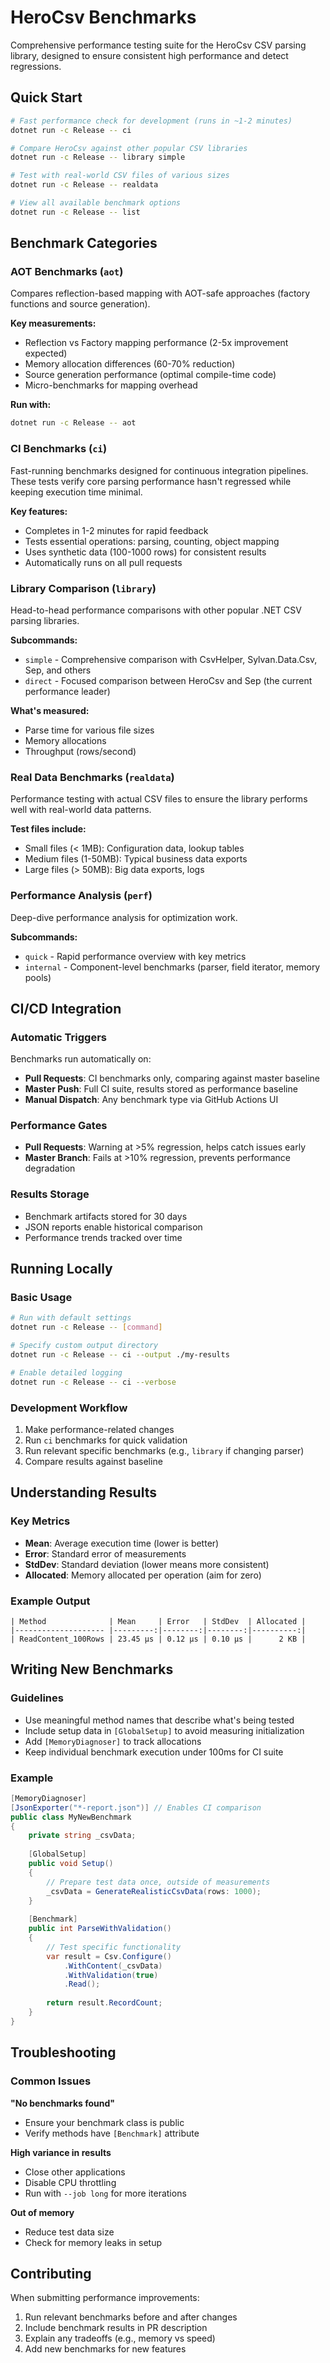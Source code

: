 # HeroCsv Benchmarks

Comprehensive performance testing suite for the HeroCsv CSV parsing library, designed to ensure consistent high performance and detect regressions.

## Quick Start

```bash
# Fast performance check for development (runs in ~1-2 minutes)
dotnet run -c Release -- ci

# Compare HeroCsv against other popular CSV libraries
dotnet run -c Release -- library simple

# Test with real-world CSV files of various sizes
dotnet run -c Release -- realdata

# View all available benchmark options
dotnet run -c Release -- list
```

## Benchmark Categories

### AOT Benchmarks (`aot`)
Compares reflection-based mapping with AOT-safe approaches (factory functions and source generation).

**Key measurements:**
- Reflection vs Factory mapping performance (2-5x improvement expected)
- Memory allocation differences (60-70% reduction)
- Source generation performance (optimal compile-time code)
- Micro-benchmarks for mapping overhead

**Run with:**
```bash
dotnet run -c Release -- aot
```

### CI Benchmarks (`ci`)
Fast-running benchmarks designed for continuous integration pipelines. These tests verify core parsing performance hasn't regressed while keeping execution time minimal.

**Key features:**
- Completes in 1-2 minutes for rapid feedback
- Tests essential operations: parsing, counting, object mapping
- Uses synthetic data (100-1000 rows) for consistent results
- Automatically runs on all pull requests

### Library Comparison (`library`)
Head-to-head performance comparisons with other popular .NET CSV parsing libraries.

**Subcommands:**
- `simple` - Comprehensive comparison with CsvHelper, Sylvan.Data.Csv, Sep, and others
- `direct` - Focused comparison between HeroCsv and Sep (the current performance leader)

**What's measured:**
- Parse time for various file sizes
- Memory allocations
- Throughput (rows/second)

### Real Data Benchmarks (`realdata`)
Performance testing with actual CSV files to ensure the library performs well with real-world data patterns.

**Test files include:**
- Small files (< 1MB): Configuration data, lookup tables
- Medium files (1-50MB): Typical business data exports
- Large files (> 50MB): Big data exports, logs

### Performance Analysis (`perf`)
Deep-dive performance analysis for optimization work.

**Subcommands:**
- `quick` - Rapid performance overview with key metrics
- `internal` - Component-level benchmarks (parser, field iterator, memory pools)

## CI/CD Integration

### Automatic Triggers
Benchmarks run automatically on:
- **Pull Requests**: CI benchmarks only, comparing against master baseline
- **Master Push**: Full CI suite, results stored as performance baseline
- **Manual Dispatch**: Any benchmark type via GitHub Actions UI

### Performance Gates
- **Pull Requests**: Warning at >5% regression, helps catch issues early
- **Master Branch**: Fails at >10% regression, prevents performance degradation

### Results Storage
- Benchmark artifacts stored for 30 days
- JSON reports enable historical comparison
- Performance trends tracked over time

## Running Locally

### Basic Usage
```bash
# Run with default settings
dotnet run -c Release -- [command]

# Specify custom output directory
dotnet run -c Release -- ci --output ./my-results

# Enable detailed logging
dotnet run -c Release -- ci --verbose
```

### Development Workflow
1. Make performance-related changes
2. Run `ci` benchmarks for quick validation
3. Run relevant specific benchmarks (e.g., `library` if changing parser)
4. Compare results against baseline

## Understanding Results

### Key Metrics
- **Mean**: Average execution time (lower is better)
- **Error**: Standard error of measurements
- **StdDev**: Standard deviation (lower means more consistent)
- **Allocated**: Memory allocated per operation (aim for zero)

### Example Output
```
| Method              | Mean     | Error   | StdDev  | Allocated |
|-------------------- |---------:|--------:|--------:|----------:|
| ReadContent_100Rows | 23.45 μs | 0.12 μs | 0.10 μs |      2 KB |
```

## Writing New Benchmarks

### Guidelines
- Use meaningful method names that describe what's being tested
- Include setup data in `[GlobalSetup]` to avoid measuring initialization
- Add `[MemoryDiagnoser]` to track allocations
- Keep individual benchmark execution under 100ms for CI suite

### Example
```csharp
[MemoryDiagnoser]
[JsonExporter("*-report.json")] // Enables CI comparison
public class MyNewBenchmark
{
    private string _csvData;
    
    [GlobalSetup]
    public void Setup()
    {
        // Prepare test data once, outside of measurements
        _csvData = GenerateRealisticCsvData(rows: 1000);
    }
    
    [Benchmark]
    public int ParseWithValidation()
    {
        // Test specific functionality
        var result = Csv.Configure()
            .WithContent(_csvData)
            .WithValidation(true)
            .Read();
            
        return result.RecordCount;
    }
}
```

## Troubleshooting

### Common Issues

**"No benchmarks found"**
- Ensure your benchmark class is public
- Verify methods have `[Benchmark]` attribute

**High variance in results**
- Close other applications
- Disable CPU throttling
- Run with `--job long` for more iterations

**Out of memory**
- Reduce test data size
- Check for memory leaks in setup

## Contributing

When submitting performance improvements:
1. Run relevant benchmarks before and after changes
2. Include benchmark results in PR description
3. Explain any tradeoffs (e.g., memory vs speed)
4. Add new benchmarks for new features